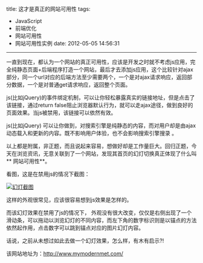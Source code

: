 title: 这才是真正的网站可用性
tags:
  - JavaScript
  - 前端优化
  - 网站可用性
  - 网站可用性实例
date: 2012-05-05 14:56:31
---

一直到现在，都认为一个网站的真正可用性，应该是开发之时就不考虑js应用，完全纯静态页面+后端程序打造一个网站，最后才去添加js应用，这个比较针对ajax部分，同一个url对应的后端方法至少需要两个，一个是对ajax请求响应，返回部分数据，一个是对普通get请求响应，返回整个页面。

js(比如jQuery)的事件绑定机制，可以让你轻松暴露真实的链接地址，但是点击了该链接，通过return false阻止浏览器默认行为，就可以走ajax途径，做到良好的页面效果。当js被禁用，该链接可以依然有效。

js(比如jQuery) 可以让你做到，对搜索引擎是纯静态的内容，而对用户却是由ajax动态载入和更新的内容。既不影响用户体验，也不会影响搜索引擎搜录 。

以上都是附属，非正题，而且说起来容易，想做好却是工作量巨大。回归正题，今天在浏览资讯，无意关联到了一个网站，发现其首页的幻灯切换真正体现了什么叫** 网站可用性**。

看图，这是在禁用js的情况下截图：

[![](http://cssor.com/wp-content/uploads/2012/05/Unnamed-QQ-Screenshot-300x152.png "幻灯截图")](http://cssor.com/wp-content/uploads/2012/05/Unnamed-QQ-Screenshot.png)

这样的外观很常见，应该很容易想到js效果是怎样的。

而该幻灯效果在禁用了js的情况下， 外观没有很大改变，仅仅是右侧出现了一个滑动条，可以拖动以浏览幻灯的不同内容，而左下角的数字标识则是以锚点的方法依然起作用，点击数字可以跳到锚点对应的图片幻灯内容。

话说，之前从未想过如此去做一个幻灯效果，怎么样，有木有启示?!

该网站地址为：http://www.mymodernmet.com/